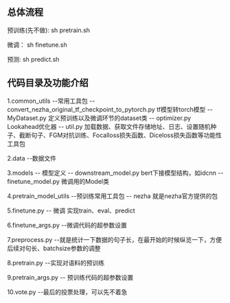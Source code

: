 ## 总体流程
预训练(先不做):
sh pretrain.sh

微调：
sh finetune.sh

预测:
sh predict.sh

## 代码目录及功能介绍
1.common_utils --常用工具包
 -- convert_nezha_original_tf_checkpoint_to_pytorch.py  tf模型转torch模型
 -- MyDataset.py    定义预训练以及微调环节的dataset类
 -- optimizer.py    Lookahead优化器
 -- util.py         加载数据、获取文件存储地址、日志、设置随机种子、截断句子、FGM对抗训练、Focalloss损失函数、Diceloss损失函数等功能性工具包

2.data        --数据文件

3.models      -- 模型定义
 -- downstream_model.py  bert下接模型结构，如idcnn
 -- finetune_model.py    微调用的Model类

4.pretrain_model_utils  --预训练常用工具包
 -- nezha  就是nezha官方提供的包

5.finetune.py  -- 微调   实现train、eval、predict

6.finetune_args.py --微调代码的超参数设置

7.preprocess.py  --就是统计一下数据的句子长，在最开始的时候纵览一下，方便后续对句长、batchsize参数的调整

8.pretrain.py --实现对语料的预训练

9.pretrain_args.py -- 预训练代码的超参数设置

10.vote.py --最后的投票处理，可以先不着急






